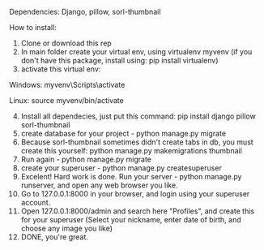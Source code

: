 Dependencies: Django, pillow, sorl-thumbnail

How to install:
1. Clone or download this rep
2. In main folder create your virtual env, using virtualenv myvenv (if you don't have this package, install using: pip install virtualenv)
3. activate this virtual env:

  Windows:
    myvenv\Scripts\activate
    
  Linux:
    source myvenv/bin/activate
    
4. Install all dependecies, just put this command: pip install django pillow sorl-thumbnail
5. create database for your project - python manage.py migrate
6. Because sorl-thumbnail sometimes didn't create tabs in db, you must create this yourself: python manage.py makemigrations thumbnail
7. Run again - python manage.py migrate
8. create your superuser - python manage.py createsuperuser
9. Excelent! Hard work is done. Run your server - python manage.py runserver, and open any web browser you like.
10. Go to 127.0.0.1:8000 in your browser, and login using your superuser account.
11. Open 127.0.0.1:8000/admin and search here "Profiles", and create this for your superuser (Select your nickname, enter date of birth, and choose any image you like)
12. DONE, you're great.
